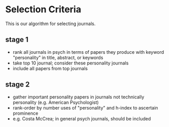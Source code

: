 # Selection Criteria

This is our algorithm for selecting journals.

## stage 1

- rank all journals in psych in terms of papers they produce with keyword "personality" in title, abstract, or keywords
- take top 10 journal; consider these personality journals
- include all papers from top journals

## stage 2

- gather important personality papers in journals not technically personality (e.g. American Psychologist)
- rank-order by number uses of "personality" and h-index to ascertain prominence
- e.g. Costa McCrea; in general psych journals, should be included
